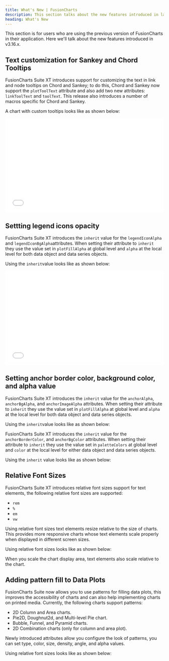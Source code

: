 ```yaml
---
title: What's New | FusionCharts
description: This section talks about the new features introduced in latest version.
heading: What's New
---
```


This section is for users who are using the previous version of FusionCharts in their application. Here we'll talk about the new features introduced in v3.16.x.

## Text customization for Sankey and Chord Tooltips

FusionCharts Suite XT introduces support for customizing the text in link and node tooltips on Chord and Sankey; to do this, Chord and Sankey now support the `plotToolText` attribute and also add two new attributes: `linkToolText` and `toolText`. This release also introduces a number of macros specific for Chord and Sankey.

A chart with custom tooltips looks like as shown below:

<iframe width="100%" height="300" src="//jsfiddle.net/fusioncharts/d6hcoz8g/embedded/" allowfullscreen="allowfullscreen" frameborder="0"></iframe>

## Settting legend icons opacity

FusionCharts Suite XT introduces the `inherit` value for the `legendIconAlpha` and `legendIconBgAlpha`attributes. When setting their attribute to `inherit` they use the value set in `plotFillAlpha` at global level and `alpha` at the local level for both data object and data series objects.

Using the `inherit`value looks like as shown below:

<iframe width="100%" height="300" src="//jsfiddle.net/fusioncharts/d6hcoz8g/embedded/" allowfullscreen="allowfullscreen" frameborder="0"></iframe>

## Setting anchor border color, background color, and alpha value

FusionCharts Suite XT introduces the `inherit` value for the `anchorAlpha`, `anchorBgAlpha`, and `anchorImageAlpha` attributes. When setting their attribute to `inherit` they use the value set in `plotFillAlpha` at global level and `alpha` at the local level for both data object and data series objects.

Using the `inherit`value looks like as shown below:

FusionCharts Suite XT introduces the `inherit` value for the `anchorBorderColor`, and `anchorBgColor` attributes. When setting their attribute to `inherit` they use the value set in `paletteColors` at global level and `color` at the local level for either data object and data series objects.

Using the `inherit` value looks like as shown below:

## Relative Font Sizes

FusionCharts Suite XT introduces relative font sizes support for text elements, the following relative font sizes are supported:

-  `rem`
-  `%`
-  `em`
-  `vw`

Using relative font sizes text elements resize relative to the size of charts. This provides more responsive charts whose text elements scale properly when displayed in different screen sizes.

Using relative font sizes looks like as shown below:

When you scale the chart display area, text elements also scale relative to the chart.

## Adding pattern fill to Data Plots

FusionCharts Suite now allows you to use patterns for filling data plots, this improves the accessibility of charts and can also help implementing charts on printed media. Currently, the following charts support patterns:

-  2D Column and Area charts.
-  Pie2D, Doughnut2d, and Multi-level Pie chart.
-  Bubble, Funnel, and Pyramid charts.
-  2D Combination charts (only for column and area plot).

Newly introduced attributes allow you configure the look of patterns, you can set type, color, size, density, angle, and alpha values.

Using relative font sizes looks like as shown below:
